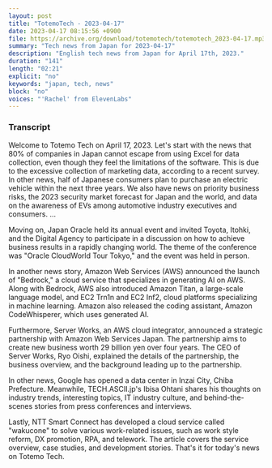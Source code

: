 ```yaml
---
layout: post
title: "TotemoTech - 2023-04-17"
date: 2023-04-17 08:15:56 +0900
file: https://archive.org/download/totemotech/totemotech_2023-04-17.mp3
summary: "Tech news from Japan for 2023-04-17"
description: "English tech news from Japan for April 17th, 2023."
duration: "141"
length: "02:21"
explicit: "no"
keywords: "japan, tech, news"
block: "no"
voices: "'Rachel' from ElevenLabs"
---
```


### Transcript

Welcome to Totemo Tech on April 17, 2023. Let's start with the news that 80% of companies in Japan cannot escape from using Excel for data collection, even though they feel the limitations of the software. This is due to the excessive collection of marketing data, according to a recent survey. In other news, half of Japanese consumers plan to purchase an electric vehicle within the next three years. We also have news on priority business risks, the 2023 security market forecast for Japan and the world, and data on the awareness of EVs among automotive industry executives and consumers. ...

Moving on, Japan Oracle held its annual event and invited Toyota, Itohki, and the Digital Agency to participate in a discussion on how to achieve business results in a rapidly changing world. The theme of the conference was "Oracle CloudWorld Tour Tokyo," and the event was held in person.

In another news story, Amazon Web Services (AWS) announced the launch of "Bedrock," a cloud service that specializes in generating AI on AWS. Along with Bedrock, AWS also introduced Amazon Titan, a large-scale language model, and EC2 Trn1n and EC2 Inf2, cloud platforms specializing in machine learning. Amazon also released the coding assistant, Amazon CodeWhisperer, which uses generated AI.

Furthermore, Server Works, an AWS cloud integrator, announced a strategic partnership with Amazon Web Services Japan. The partnership aims to create new business worth 29 billion yen over four years. The CEO of Server Works, Ryo Oishi, explained the details of the partnership, the business overview, and the background leading up to the partnership.

In other news, Google has opened a data center in Inzai City, Chiba Prefecture. Meanwhile, TECH.ASCII.jp's Ibisa Ohtani shares his thoughts on industry trends, interesting topics, IT industry culture, and behind-the-scenes stories from press conferences and interviews.

Lastly, NTT Smart Connect has developed a cloud service called "wakucone" to solve various work-related issues, such as work style reform, DX promotion, RPA, and telework. The article covers the service overview, case studies, and development stories. That's it for today's news on Totemo Tech.
